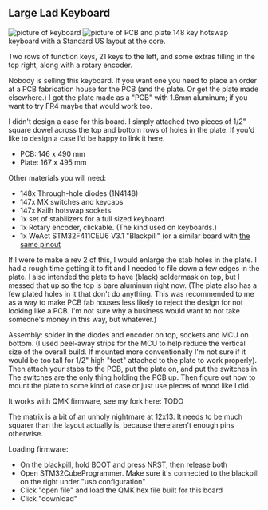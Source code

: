 ## Large Lad Keyboard

![picture of keyboard](https://i.imgur.com/CQWAD2X.jpg)
![picture of PCB and plate](https://i.imgur.com/Z27w4RX.jpg)
148 key hotswap keyboard with a Standard US layout at the core. 

Two rows of function keys, 21 keys to the left, and some extras filling in the top right, along with a rotary encoder.

Nobody is selling this keyboard. If you want one you need to place an order at a PCB fabrication house for the PCB (and the plate. Or get the plate made elsewhere.) I got the plate made as a "PCB" with 1.6mm aluminum; if you want to try FR4 maybe that would work too.

I didn't design a case for this board. I simply attached two pieces of 1/2" square dowel across the top and bottom rows of holes in the plate. If you'd like to design a case I'd be happy to link it here.

* PCB: 146 x 490 mm
* Plate: 167 x 495 mm

Other materials you will need:

* 148x Through-hole diodes (1N4148)
* 147x MX switches and keycaps
* 147x Kailh hotswap sockets
* 1x set of stabilizers for a full sized keyboard
* 1x Rotary encoder, clickable. (The kind used on keyboards.)
* 1x WeAct STM32F411CEU6 V3.1 "Blackpill" (or a similar board with [the same pinout](/blackpill.png)

If I were to make a rev 2 of this, I would enlarge the stab holes in the plate. I had a rough time getting it to fit and I needed to file down a few edges in the plate. I also intended the plate to have (black) soldermask on top, but I messed that up so the top is bare aluminum right now. (The plate also has a few plated holes in it that don't do anything. This was recommended to me as a way to make PCB fab houses less likely to reject the design for not looking like a PCB. I'm not sure why a business would want to not take someone's money in this way, but whatever.)

Assembly: solder in the diodes and encoder on top, sockets and MCU on bottom. (I used peel-away strips for the MCU to help reduce the vertical size of the overall build. If mounted more conventionally I'm not sure if it would be too tall for 1/2" high "feet" attached to the plate to work properly). Then attach your stabs to the PCB, put the plate on, and put the switches in. The switches are the only thing holding the PCB up. Then figure out how to mount the plate to some kind of case or just use pieces of wood like I did.

It works with QMK firmware, see my fork here: TODO

The matrix is a bit of an unholy nightmare at 12x13. It needs to be much squarer than the layout actually is, because there aren't enough pins otherwise.

Loading firmware: 
* On the blackpill, hold BOOT and press NRST, then release both
* Open STM32CubeProgrammer. Make sure it's connected to the blackpill on the right under "usb configuration"
* Click "open file" and load the QMK hex file built for this board
* Click "download"
